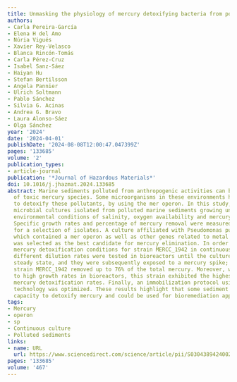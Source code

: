 ```yaml
---
title: Unmasking the physiology of mercury detoxifying bacteria from polluted sediments
authors:
- Carla Pereira-García
- Elena H del Amo
- Núria Vigués
- Xavier Rey-Velasco
- Blanca Rincón-Tomás
- Carla Pérez-Cruz
- Isabel Sanz-Sáez
- Haiyan Hu
- Stefan Bertilsson
- Angela Pannier
- Ulrich Soltmann
- Pablo Sánchez
- Silvia G. Acinas
- Andrea G. Bravo
- Laura Alonso-Sáez
- Olga Sánchez
year: '2024'
date: '2024-04-01'
publishDate: '2024-08-08T12:00:47.047399Z'
pages: '133685'
volume: '2'
publication_types:
- article-journal
publication: '*Journal of Hazardous Materials*'
doi: 10.1016/j.jhazmat.2024.133685
abstract: Marine sediments polluted from anthropogenic activities can be major reservoirs
  of toxic mercury species. Some microorganisms in these environments have the capacity
  to detoxify these pollutants, by using the mer operon. In this study, we characterized
  microbial cultures isolated from polluted marine sediments growing under diverse
  environmental conditions of salinity, oxygen availability and mercury tolerance.
  Specific growth rates and percentage of mercury removal were measured in batch cultures
  for a selection of isolates. A culture affiliated with Pseudomonas putida (MERCC_1942),
  which contained a mer operon as well as other genes related to metal resistances,
  was selected as the best candidate for mercury elimination. In order to optimize
  mercury detoxification conditions for strain MERCC_1942 in continuous culture, three
  different dilution rates were tested in bioreactors until the cultures achieved
  steady state, and they were subsequently exposed to a mercury spike; after 24 h,
  strain MERCC_1942 removed up to 76% of the total mercury. Moreover, when adapted
  to high growth rates in bioreactors, this strain exhibited the highest specific
  mercury detoxification rates. Finally, an immobilization protocol using the sol-gel
  technology was optimized. These results highlight that some sediment bacteria show
  capacity to detoxify mercury and could be used for bioremediation applications.
tags:
- Mercury
- operon
- sp
- Continuous culture
- Polluted sediments
links:
- name: URL
  url: https://www.sciencedirect.com/science/article/pii/S0304389424002644
pages: '133685'
volume: '467'
---
```

